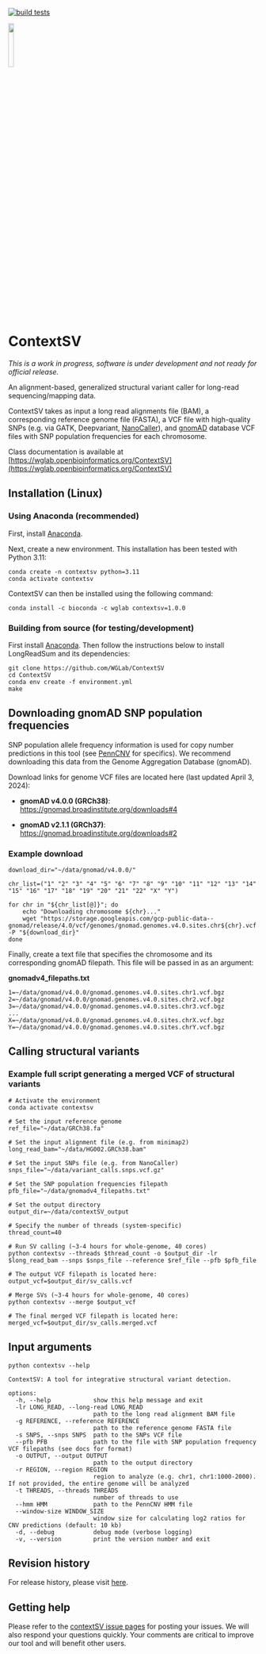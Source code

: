 
[![build
tests](https://github.com/WGLab/ContextSV/actions/workflows/build-tests.yml/badge.svg)](https://github.com/WGLab/ContextSV/actions/workflows/build-tests.yml)

<picture>
<img src="https://github.com/WGLab/ContextSV/assets/14855676/2749b420-90ac-46ef-9311-0dbd0d086e72" width=15% height=15%>
</picture>

# ContextSV
_This is a work in progress, software is under development and not ready for official release._

An alignment-based, generalized structural variant caller for long-read
sequencing/mapping data.

ContextSV takes as input a long read alignments file (BAM), a 
corresponding reference genome file (FASTA), a VCF file with high-quality SNPs 
 (e.g. via GATK, Deepvariant, [NanoCaller](https://github.com/WGLab/NanoCaller)), and [gnomAD](https://gnomad.broadinstitute.org/downloads) database
 VCF files with SNP population frequencies for each chromosome.

Class documentation is available at [https://wglab.openbioinformatics.org/ContextSV](https://wglab.openbioinformatics.org/ContextSV)

## Installation (Linux)
### Using Anaconda (recommended)
First, install [Anaconda](https://www.anaconda.com/).

Next, create a new environment. This installation has been tested with Python 3.11:

```
conda create -n contextsv python=3.11
conda activate contextsv
```

ContextSV can then be installed using the following command:

```
conda install -c bioconda -c wglab contextsv=1.0.0
```

### Building from source (for testing/development)
First install [Anaconda](https://www.anaconda.com/). Then follow the instructions below to install LongReadSum and its dependencies:

```
git clone https://github.com/WGLab/ContextSV
cd ContextSV
conda env create -f environment.yml
make
```

## Downloading gnomAD SNP population frequencies
SNP population allele frequency
information is used for copy number predictions in this tool (see
[PennCNV](http://www.genome.org/cgi/doi/10.1101/gr.6861907) for specifics). We
recommend downloading this data from the Genome Aggregation Database (gnomAD).

Download links for genome VCF files are located here (last updated April 3,
2024):

 - **gnomAD v4.0.0 (GRCh38)**: https://gnomad.broadinstitute.org/downloads#4

 - **gnomAD v2.1.1 (GRCh37)**: https://gnomad.broadinstitute.org/downloads#2


### Example download
```
download_dir="~/data/gnomad/v4.0.0/"

chr_list=("1" "2" "3" "4" "5" "6" "7" "8" "9" "10" "11" "12" "13" "14" "15" "16" "17" "18" "19" "20" "21" "22" "X" "Y")

for chr in "${chr_list[@]}"; do
    echo "Downloading chromosome ${chr}..."
    wget "https://storage.googleapis.com/gcp-public-data--gnomad/release/4.0/vcf/genomes/gnomad.genomes.v4.0.sites.chr${chr}.vcf.bgz" -P "${download_dir}"
done
```

Finally, create a text file that specifies the chromosome and its corresponding
gnomAD filepath. This file will be passed in as an argument:

**gnomadv4_filepaths.txt**
```
1=~/data/gnomad/v4.0.0/gnomad.genomes.v4.0.sites.chr1.vcf.bgz
2=~/data/gnomad/v4.0.0/gnomad.genomes.v4.0.sites.chr2.vcf.bgz
3=~/data/gnomad/v4.0.0/gnomad.genomes.v4.0.sites.chr3.vcf.bgz
...
X=~/data/gnomad/v4.0.0/gnomad.genomes.v4.0.sites.chrX.vcf.bgz
Y=~/data/gnomad/v4.0.0/gnomad.genomes.v4.0.sites.chrY.vcf.bgz
```

## Calling structural variants
### Example full script generating a merged VCF of structural variants
```
# Activate the environment
conda activate contextsv

# Set the input reference genome
ref_file="~/data/GRCh38.fa"

# Set the input alignment file (e.g. from minimap2)
long_read_bam="~/data/HG002.GRCh38.bam"

# Set the input SNPs file (e.g. from NanoCaller)
snps_file="~/data/variant_calls.snps.vcf.gz"

# Set the SNP population frequencies filepath
pfb_file="~/data/gnomadv4_filepaths.txt"

# Set the output directory
output_dir=~/data/contextSV_output

# Specify the number of threads (system-specific)
thread_count=40

# Run SV calling (~3-4 hours for whole-genome, 40 cores)
python contextsv --threads $thread_count -o $output_dir -lr $long_read_bam --snps $snps_file --reference $ref_file --pfb $pfb_file

# The output VCF filepath is located here:
output_vcf=$output_dir/sv_calls.vcf

# Merge SVs (~3-4 hours for whole-genome, 40 cores)
python contextsv --merge $output_vcf

# The final merged VCF filepath is located here:
merged_vcf=$output_dir/sv_calls.merged.vcf
```

## Input arguments

```
python contextsv --help

ContextSV: A tool for integrative structural variant detection.

options:
  -h, --help            show this help message and exit
  -lr LONG_READ, --long-read LONG_READ
                        path to the long read alignment BAM file
  -g REFERENCE, --reference REFERENCE
                        path to the reference genome FASTA file
  -s SNPS, --snps SNPS  path to the SNPs VCF file
  --pfb PFB             path to the file with SNP population frequency VCF filepaths (see docs for format)
  -o OUTPUT, --output OUTPUT
                        path to the output directory
  -r REGION, --region REGION
                        region to analyze (e.g. chr1, chr1:1000-2000). If not provided, the entire genome will be analyzed
  -t THREADS, --threads THREADS
                        number of threads to use
  --hmm HMM             path to the PennCNV HMM file
  --window-size WINDOW_SIZE
                        window size for calculating log2 ratios for CNV predictions (default: 10 kb)
  -d, --debug           debug mode (verbose logging)
  -v, --version         print the version number and exit
```

## Revision history
For release history, please visit [here](https://github.com/WGLab/ContextSV/releases). 

## Getting help
Please refer to the [contextSV issue pages](https://github.com/WGLab/ContextSV/issues) for posting your issues. We will also respond your questions quickly. Your comments are critical to improve our tool and will benefit other users.
